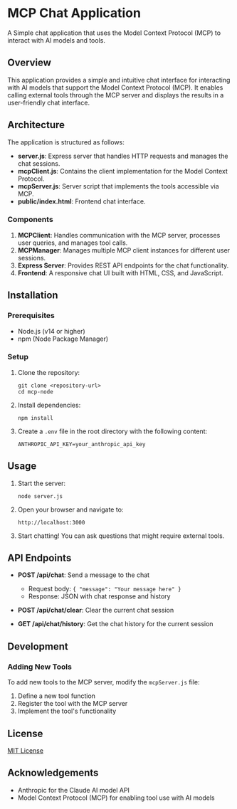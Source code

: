 # MCP Chat Application

A Simple chat application that uses the Model Context Protocol (MCP) to interact with AI models and tools.

## Overview

This application provides a simple and intuitive chat interface for interacting with AI models that support the Model Context Protocol (MCP). It enables calling external tools through the MCP server and displays the results in a user-friendly chat interface.

## Architecture

The application is structured as follows:

- **server.js**: Express server that handles HTTP requests and manages the chat sessions.
- **mcpClient.js**: Contains the client implementation for the Model Context Protocol.
- **mcpServer.js**: Server script that implements the tools accessible via MCP.
- **public/index.html**: Frontend chat interface.

### Components

1. **MCPClient**: Handles communication with the MCP server, processes user queries, and manages tool calls.
2. **MCPManager**: Manages multiple MCP client instances for different user sessions.
3. **Express Server**: Provides REST API endpoints for the chat functionality.
4. **Frontend**: A responsive chat UI built with HTML, CSS, and JavaScript.

## Installation

### Prerequisites

- Node.js (v14 or higher)
- npm (Node Package Manager)

### Setup

1. Clone the repository:
   ```
   git clone <repository-url>
   cd mcp-node
   ```

2. Install dependencies:
   ```
   npm install
   ```

3. Create a `.env` file in the root directory with the following content:
   ```
   ANTHROPIC_API_KEY=your_anthropic_api_key
   ```

## Usage

1. Start the server:
   ```
   node server.js
   ```

2. Open your browser and navigate to:
   ```
   http://localhost:3000
   ```

3. Start chatting! You can ask questions that might require external tools.

## API Endpoints

- **POST /api/chat**: Send a message to the chat
  - Request body: `{ "message": "Your message here" }`
  - Response: JSON with chat response and history

- **POST /api/chat/clear**: Clear the current chat session

- **GET /api/chat/history**: Get the chat history for the current session

## Development

### Adding New Tools

To add new tools to the MCP server, modify the `mcpServer.js` file:

1. Define a new tool function
2. Register the tool with the MCP server
3. Implement the tool's functionality

## License

[MIT License](LICENSE)

## Acknowledgements

- Anthropic for the Claude AI model API
- Model Context Protocol (MCP) for enabling tool use with AI models 